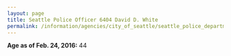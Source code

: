 ```yaml
---
layout: page
title: Seattle Police Officer 6404 David D. White
permalink: /information/agencies/city_of_seattle/seattle_police_department/copbook/6404/
---
```


**Age as of Feb. 24, 2016:** 44
